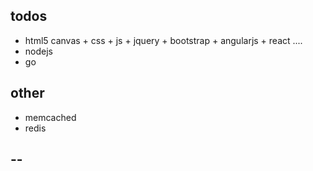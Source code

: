 ## todos 

- html5 canvas + css + js + jquery + bootstrap + angularjs + react ....
- nodejs
- go

## other

- memcached
- redis

## --
